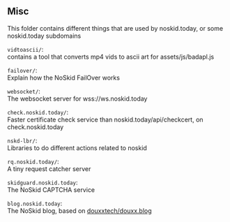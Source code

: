 ## Misc
This folder contains different things that are used by noskid.today, or some noskid.today subdomains

`vidtoascii/`:  
contains a tool that converts mp4 vids to ascii art for assets/js/badapl.js
    
`failover/`:  
Explain how the NoSkid FailOver works
  
`websocket/`:  
The websocket server for wss://ws.noskid.today
  
`check.noskid.today/`:  
Faster certificate check service than noskid.today/api/checkcert, on check.noskid.today
  
`nskd-lbr/`:  
Libraries to do different actions related to noskid  
  
`rq.noskid.today/`:  
A tiny request catcher server

`skidguard.noskid.today`:  
The NoSkid CAPTCHA service
  
`blog.noskid.today`:  
The NoSkid blog, based on [douxxtech/douxx.blog](https://github.com/douxxtech/douxx.blog)